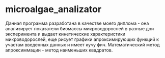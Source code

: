 # microalgae_analizator
Данная программа разработана в качестве моего диплома - она анализирует показатели биомассы микроводорослей в разные дни эксперимента и выдает кинетические характеристики микроводорослей, еще рисует графики апроксимирующих функций к участам введенных данных и имеет кучу фич. Математический метод апроксиммации - метод наименьших квадратов.
